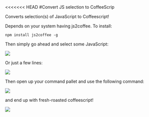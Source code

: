 <<<<<<< HEAD
#Convert JS selection to CoffeeScrip

Converts selection(s) of JavaScript to Coffeescript!

Depends on your system having js2coffee. To install:

`npm install js2coffee -g`

Then simply go ahead and select some JavaScript:

![](http://wes.io/P7Ju/content)

Or just a few lines:

![](http://wes.io/P7Sg/content)

Then open up your command pallet and use the following command:

![](http://wes.io/P7aP/content)

and end up with fresh-roasted coffeescript!

![](http://wes.io/P7QX/content)
